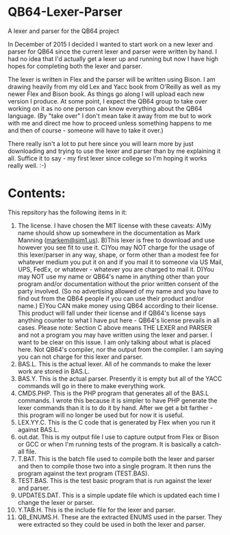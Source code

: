 # QB64-Lexer-Parser
A lexer and parser for the QB64 project

In December of 2015 I decided I wanted to start work on a new lexer and parser for QB64 since the current lexer and parser were written by hand.  I had no idea that I'd actually get a lexer up and running but now I have high hopes for completing both the lexer and parser.

The lexer is written in Flex and the parser will be written using Bison.  I am drawing heavily from my old Lex and Yacc book from O'Reilly as well as my newer Flex and Bison book.  As things go along I will upload each new version I produce.  At some point, I expect the QB64 group to take over working on it as no one person can know everything about the QB64 language. (By "take over" I don't mean take it away from me but to work with me and direct me how to proceed unless something happens to me and then of course - someone will have to take it over.)

There really isn't a lot to put here since you will learn more by just downloading and trying to use the lexer and parser than by me explaining it all.  Suffice it to say - my first lexer since college so I'm hoping it works really well. :-)

# Contents:

This repsitory has the following items in it:

1. The license.  I have chosen the MIT license with these caveats: A)My name should show up somewhere in the documentation as Mark Manning (markem@sim1.us). B)This lexer is free to download and use however you see fit to use it. C)You may NOT charge for the usage of this lexer/parser in any way, shape, or form other than a modest fee for whatever medium you put it on and if you mail it to someone via US Mail, UPS, FedEx, or whatever - whatever you are charged to mail it. D)You may NOT use my name or QB64's name in anything other than your program and/or documentation without the prior written consent of the party involved. (So no advertising allowed of my name and you have to find out from the QB64 people if you can use their product and/or name.) E)You CAN make money using QB64 according to their license.  This product will fall under their license and if QB64's license says anything counter to what I have put here - QB64's license prevails in all cases.  Please note: Section C above means THE LEXER and PARSER and not a program you may have written using the lexer and parser.  I want to be clear on this issue.  I am only talking about what is placed here.  Not QB64's compiler, nor the output from the compiler.  I am saying you can not charge for this lexer and parser.
2. BAS.L.  This is the actual lexer.  All of he commands to make the lexer work are stored in BAS.L.
3. BAS.Y.  This is the actual parser.  Presently it is empty but all of the YACC commands will go in there to make everything work.
4. CMDS.PHP. This is the PHP program that generates all of the BAS.L commands.  I wrote this because it is simpler to have PHP generate the lexer commands than it is to do it by hand.  After we get a bit farther - this program will no longer be used but for now it is useful.
5. LEX.YY.C. This is the C code that is generated by Flex when you run it against BAS.L.
6. out.dat. This is my output file I use to capture output from Flex or Bison or GCC or when I'm running tests of the program.  It is basically a catch-all file.
7. T.BAT. This is the batch file used to compile both the lexer and parser and then to compile those two into a single program.  It then runs the program against the text program (TEST.BAS).
8. TEST.BAS. This is the test basic program that is run against the lexer and parser.
9. UPDATES.DAT. This is a simple update file which is updated each time I change the lexer or parser.
10. Y.TAB.H. This is the include file for the lexer and parser.
11. QB_ENUMS.H.  These are the extracted ENUMS used in the parser. They were extracted so they could be used in both the lexer and parser.
